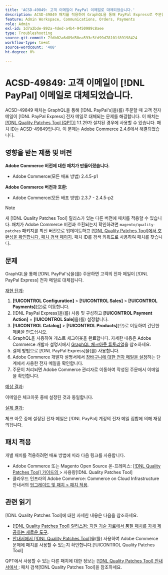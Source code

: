 ```yaml
---
title: 'ACSD-49849: 고객 이메일이 PayPal 이메일로 대체되었습니다.'
description: ACSD-49849 패치를 적용하여 GraphQL을 통해 PayPal Express로 주문할 때 고객 이메일이 PayPal 이메일로 대체되는 Adobe Commerce 문제를 해결합니다.
feature: Admin Workspace, Communications, Orders, Payments
role: Admin
exl-id: 1d7a2bde-892a-4ded-a4b4-9450989c8aee
type: Troubleshooting
source-git-commit: 7fdb02a6d89d50ea593c5fd99d78101f89198424
workflow-type: tm+mt
source-wordcount: '408'
ht-degree: 0%

---
```


# ACSD-49849: 고객 이메일이 [!DNL PayPal] 이메일로 대체되었습니다.

ACSD-49849 패치는 GraphQL을 통해 [!DNL PayPal's]을(를) 주문할 때 고객 전자 메일이 [!DNL PayPal Express] 전자 메일로 대체되는 문제를 해결합니다. 이 패치는 [[!DNL Quality Patches Tool (QPT)]](https://experienceleague.adobe.com/ko/docs/commerce-operations/tools/quality-patches-tool/quality-patches-tool-to-self-serve-quality-patches) 1.1.29가 설치된 경우에 사용할 수 있습니다. 패치 ID는 ACSD-49849입니다. 이 문제는 Adobe Commerce 2.4.6에서 해결되었습니다.

## 영향을 받는 제품 및 버전

**Adobe Commerce 버전에 대한 패치가 만들어졌습니다.**

* Adobe Commerce(모든 배포 방법) 2.4.5-p1

**Adobe Commerce 버전과 호환:**

* Adobe Commerce(모든 배포 방법) 2.3.7 - 2.4.5-p2

>[!NOTE]
>
>새 [!DNL Quality Patches Tool] 릴리스가 있는 다른 버전에 패치를 적용할 수 있습니다. 패치가 Adobe Commerce 버전과 호환되는지 확인하려면 `magento/quality-patches` 패키지를 최신 버전으로 업데이트하고 [[!DNL Quality Patches Tool]에서 호환성을 확인합니다. 패치 검색 페이지](https://experienceleague.adobe.com/tools/commerce-quality-patches/index.html?lang=ko). 패치 ID를 검색 키워드로 사용하여 패치를 찾습니다.

## 문제

GraphQL을 통해 [!DNL PayPal's]을(를) 주문하면 고객의 전자 메일이 [!DNL PayPal Express] 전자 메일로 대체됩니다.

<u>재현 단계</u>:

1. **[!UICONTROL Configuration]** > **[!UICONTROL Sales]** > **[!UICONTROL Payments]**(으)로 이동합니다.
1. [!DNL PayPal Express]을(를) 사용 및 구성하고 **[!UICONTROL Payment Action]** = **[!UICONTROL Sale]**&#x200B;을(를) 설정합니다.
1. **[!UICONTROL Catalog]** > **[!UICONTROL Products]**(으)로 이동하여 간단한 제품을 만드십시오.
1. GraphQL을 사용하여 게스트 체크아웃을 완료합니다. 자세한 내용은 Adobe Commerce 개발자 설명서에서 [GraphQL 체크아웃 튜토리얼](https://developer.adobe.com/commerce/webapi/graphql/tutorials/checkout/)을 참조하세요.
1. 결제 방법으로 [!DNL PayPal Express]을(를) 사용합니다.
1. Adobe Commerce 개발자 설명서에서 [장바구니에 대한 전자 메일을 설정](https://developer.adobe.com/commerce/webapi/graphql/tutorials/checkout/set-email-address/)하는 단계에서 사용한 전자 메일을 확인합니다.
1. 주문이 처리되면 Adobe Commerce 관리자로 이동하여 작성된 주문에서 이메일을 확인합니다.

<u>예상 결과</u>:

이메일은 체크아웃 중에 설정된 것과 동일합니다.

<u>실제 결과</u>:

체크 아웃 중에 설정된 전자 메일은 [!DNL PayPal] 계정의 전자 메일 집합에 의해 재정의됩니다.

## 패치 적용

개별 패치를 적용하려면 배포 방법에 따라 다음 링크를 사용합니다.

* Adobe Commerce 또는 Magento Open Source 온-프레미스: [[!DNL Quality Patches Tool]  가이드의 ](/help/tools/quality-patches-tool/usage.md)> 사용량[!DNL Quality Patches Tool]
* 클라우드 인프라의 Adobe Commerce: Commerce on Cloud Infrastructure 안내서의 [업그레이드 및 패치 > 패치 적용](https://experienceleague.adobe.com/docs/commerce-cloud-service/user-guide/develop/upgrade/apply-patches.html?lang=ko).

## 관련 읽기

[!DNL Quality Patches Tool]에 대한 자세한 내용은 다음을 참조하세요.

* [[!DNL Quality Patches Tool] 릴리스됨: 지원 기술 자료에서 품질 패치를 자체 제공하는 새로운 도구](https://experienceleague.adobe.com/ko/docs/commerce-operations/tools/quality-patches-tool/quality-patches-tool-to-self-serve-quality-patches).
* [ 안내서에서  [!DNL Quality Patches Tool]](/help/tools/quality-patches-tool/patches-available-in-qpt/check-patch-for-magento-issue-with-magento-quality-patches.md)을(를) 사용하여 Adobe Commerce 문제에 패치를 사용할 수 있는지 확인합니다.[!UICONTROL Quality Patches Tool]


QPT에서 사용할 수 있는 다른 패치에 대한 정보는 [[!DNL Quality Patches Tool] 안내서에서 ](https://experienceleague.adobe.com/tools/commerce-quality-patches/index.html?lang=ko): 패치 검색[!DNL Quality Patches Tool]을 참조하세요.
